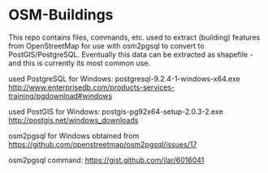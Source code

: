 OSM-Buildings
=============
This repo contains files, commands, etc. used to extract (building) features from OpenStreetMap for use with osm2pgsql to convert to PostGIS/PostgreSQL. Eventually this data can be extracted as shapefile - and this is currently its most common use.

used PostgreSQL for Windows: postgresql-9.2.4-1-windows-x64.exe http://www.enterprisedb.com/products-services-training/pgdownload#windows

used PostGIS for Windows: postgis-pg92x64-setup-2.0.3-2.exe http://postgis.net/windows_downloads

osm2pgsql for Windows obtained from https://github.com/openstreetmap/osm2pgsql/issues/17

osm2pgsql command: https://gist.github.com/jlar/6016041
